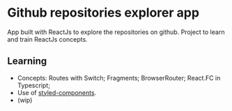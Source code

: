 # Github repositories explorer app

App built with ReactJs to explore the repositories on github.
Project to learn and train ReactJs concepts.

## Learning
- Concepts: Routes with Switch; Fragments; BrowserRouter; React.FC in Typescript; 
- Use of [styled-components](https://styled-components.com/).
- (wip)
